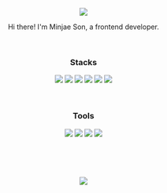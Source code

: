 <p align="center">
  <img src="https://capsule-render.vercel.app/api?type=waving&color=0:F8E0F6,100:E0ECF8&height=160&section=header&fontAlignY=40&fontAlign=50&fontColor=000&stroke=fff&fontSize=78&animation=scaleIn&descAlignY=60&descAlign=50&descSize=18" />
</p>
<p align="center">Hi there! I'm Minjae Son, a frontend developer.</p>
<br />
<h3 align="center">Stacks</h3>
<p align="center">
  <img src="https://img.shields.io/badge/react-61DAFB?style=for-the-badge&logo=react&logoColor=black" />
  <img src="https://img.shields.io/badge/javascript-F7DF1E?style=for-the-badge&logo=javascript&logoColor=black" />
  <img src="https://img.shields.io/badge/typescript-3178C6?style=for-the-badge&logo=typescript&logoColor=white" />
  <img src="https://img.shields.io/badge/html5-E34F26?style=for-the-badge&logo=html5&logoColor=white" />
  <img src="https://img.shields.io/badge/css-1572B6?style=for-the-badge&logo=css3&logoColor=white" />
  <img src="https://img.shields.io/badge/python-3776AB?style=for-the-badge&logo=python&logoColor=white" />
</p>
<br />
<h3 align="center">Tools</h3>
<p align="center">
  <img src="https://img.shields.io/badge/github-181717?style=flat-square&logo=github&logoColor=white" />
  <img src="https://img.shields.io/badge/Notion-181717?style=flat-square&logo=notion&logoColor=white" />
  <img src="https://img.shields.io/badge/GitKraken-179287?style=flat-square&logo=GitKraken&logoColor=white" />
  <img src="https://img.shields.io/badge/VSCode-007ACC?style=flat-square&logo=VisualStudioCode&logoColor=white" />
</p>
<br />
<br />
<br />
<p align="center">
  <img src="https://github-readme-stats.vercel.app/api?username=MinJaeSon&show_icons=true&hide_title=true&include_all_commits=true&title_color=A9BBF5&text_color-000&icon_color=000"/>
</p>
<br />

